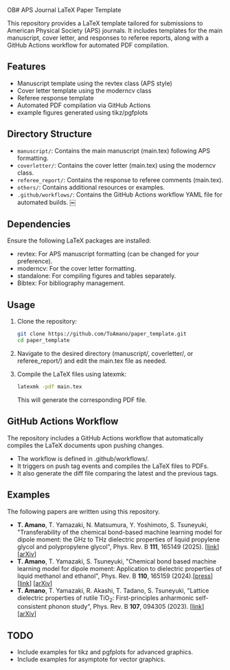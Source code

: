 OB# APS Journal LaTeX Paper Template

This repository provides a LaTeX template tailored for submissions to American Physical Society (APS) journals. It includes templates for the main manuscript, cover letter, and responses to referee reports, along with a GitHub Actions workflow for automated PDF compilation.

## Features

- Manuscript template using the revtex class (APS style)
- Cover letter template using the moderncv class
- Referee response template
- Automated PDF compilation via GitHub Actions
- example figures generated using tikz/pgfplots

## Directory Structure

- `manuscript/`: Contains the main manuscript (main.tex) following APS formatting.
- `coverletter/`: Contains the cover letter (main.tex) using the moderncv class.
- `referee_report/`: Contains the response to referee comments (main.tex).
- `others/`: Contains additional resources or examples.
- `.github/workflows/`: Contains the GitHub Actions workflow YAML file for automated builds. ￼

## Dependencies

Ensure the following LaTeX packages are installed:

- revtex: For APS manuscript formatting (can be changed for your preference).
- moderncv: For the cover letter formatting.
- standalone: For compiling figures and tables separately.
- Bibtex: For bibliography management.


## Usage

1.	Clone the repository:

	```bash
	git clone https://github.com/ToAmano/paper_template.git
	cd paper_template
	```

2.	Navigate to the desired directory (manuscript/, coverletter/, or referee_report/) and edit the main.tex file as needed.

3.	Compile the LaTeX files using latexmk:

	```bash
	latexmk -pdf main.tex
	```

	This will generate the corresponding PDF file.

## GitHub Actions Workflow

The repository includes a GitHub Actions workflow that automatically compiles the LaTeX documents upon pushing changes.
- The workflow is defined in .github/workflows/.
- It triggers on push tag events and compiles the LaTeX files to PDFs.
- It also generate the diff file comparing the latest and the previous tags.

## Examples

The following papers are written using this repository.

- __T. Amano__, T. Yamazaki, N. Matsumura, Y. Yoshimoto, S. Tsuneyuki, "Transferability of the chemical bond-based machine learning model for dipole moment: the GHz to THz dielectric properties of liquid propylene glycol and polypropylene glycol", Phys. Rev. B **111**, 165149 (2025). [[link](https://doi.org/10.1103/PhysRevB.111.165149)][[arXiv](https://arxiv.org/abs/2410.22718)]
- __T. Amano__, T. Yamazaki, S. Tsuneyuki, "Chemical bond based machine learning model for dipole moment: Application to dielectric properties of liquid methanol and ethanol", Phys. Rev. B **110**, 165159 (2024).[[press](https://www.s.u-tokyo.ac.jp/ja/press/10544/)] [[link](https://journals.aps.org/prb/abstract/10.1103/PhysRevB.110.165159)] [[arXiv](https://arxiv.org/abs/2407.08390)]
- __T. Amano__, T. Yamazaki, R. Akashi, T. Tadano, S. Tsuneyuki, "Lattice dielectric properties of rutile TiO<sub>2</sub>: First-principles anharmonic self-consistent phonon study", Phys. Rev. B **107**, 094305 (2023). [[link](https://journals.aps.org/prb/abstract/10.1103/PhysRevB.107.094305)] [[arXiv](https://arxiv.org/abs/2210.15873)]

## TODO

- Include examples for tikz and pgfplots for advanced graphics.
- Include examples for asymptote for vector graphics.

